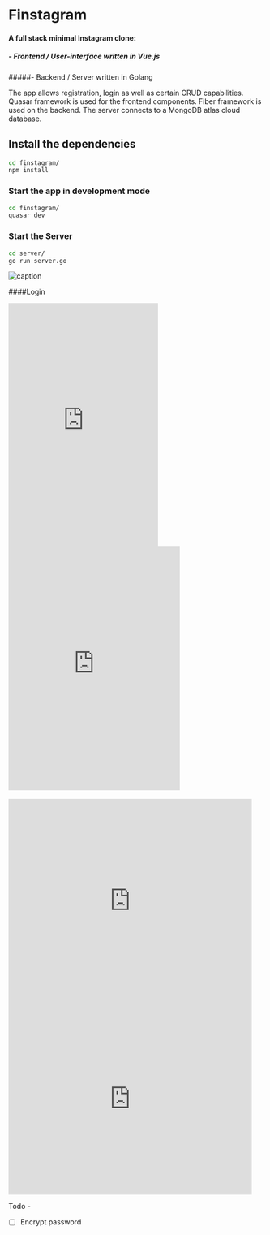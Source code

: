 # Finstagram

#### A full stack minimal Instagram clone:
##### - Frontend / User-interface written in Vue.js
#####- Backend / Server written in Golang

The app allows registration, login as well as certain CRUD capabilities. 
Quasar framework is used for the frontend components. 
Fiber framework is used on the backend. 
The server connects to a MongoDB atlas cloud database.

## Install the dependencies
```bash
cd finstagram/
npm install
```
### Start the app in development mode
```bash
cd finstagram/
quasar dev
```
### Start the Server
```bash
cd server/
go run server.go
```

![caption](https://media.giphy.com/media/8biE3Ur80n1piWVa0J/giphy.gif)

####Login 
<div>
<iframe src="https://giphy.com/embed/8biE3Ur80n1piWVa0J" width="295" height="480" frameBorder="0" class="giphy-embed" allowFullScreen></iframe>
<iframe src="https://giphy.com/embed/4Qx4f5Vh6BOPdzEpEQ" width="338" height="480" frameBorder="0" class="giphy-embed" allowFullScreen></iframe>
</div>
<br />

<div>
<iframe src="https://giphy.com/embed/YhmXCpu8FfLm9GA7KO" width="480" height="402" frameBorder="0" class="giphy-embed" allowFullScreen></iframe>


<iframe src="https://giphy.com/embed/fm4pRh4doeNbgBrfFQ" width="480" height="378" frameBorder="0" class="giphy-embed" allowFullScreen></iframe>
</div>

Todo -

- [ ] Encrypt password
